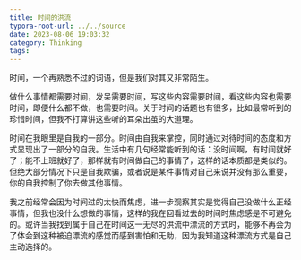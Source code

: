 ```yaml
---
title: 时间的洪流
typora-root-url: ../../source
date: 2023-08-06 19:03:32
category: Thinking
tags:
---
```


时间，一个再熟悉不过的词语，但是我们对其又非常陌生。

做什么事情都需要时间，发呆需要时间，写这些内容需要时间，看这些内容也需要时间，即便什么都不做，也需要时间。关于时间的话题也有很多，比如最常听到的珍惜时间，但我不打算讲这些听的耳朵出茧的大道理。

时间在我眼里是自我的一部分。时间由自我来掌控，同时通过对待时间的态度和方式显现出了一部分的自我。生活中有几句经常能听到的话：没时间啊，有时间就好了；能不上班就好了，那样就有时间做自己的事情了，这样的话本质都是类似的。但绝大部分情况下只是自我欺骗，或者说是某件事情对自己来说并没有那么重要，你的自我控制了你去做其他事情。

我之前经常会因为时间过的太快而焦虑，进一步观察其实是觉得自己没做什么正经事情，但我也没什么想做的事情，这样的我在回看过去的时间时焦虑感是不可避免的。或许当我找到属于自己在时间这一无尽的洪流中漂流的方式时，能够不再会为了体会到这种被迫漂流的感觉而感到害怕和无助，因为我知道这种漂流方式是自己主动选择的。
